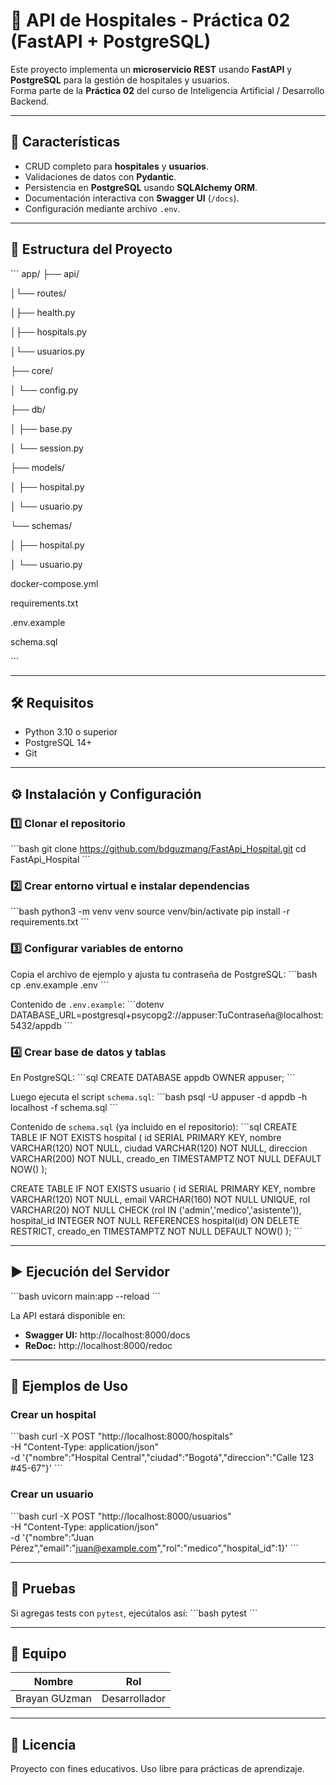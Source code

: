 # 🏥 API de Hospitales - Práctica 02 (FastAPI + PostgreSQL)

Este proyecto implementa un **microservicio REST** usando **FastAPI** y **PostgreSQL** para la gestión de hospitales y usuarios.  
Forma parte de la **Práctica 02** del curso de Inteligencia Artificial / Desarrollo Backend.

---

## 🚀 Características

- CRUD completo para **hospitales** y **usuarios**.
- Validaciones de datos con **Pydantic**.
- Persistencia en **PostgreSQL** usando **SQLAlchemy ORM**.
- Documentación interactiva con **Swagger UI** (`/docs`).
- Configuración mediante archivo `.env`.

---

## 📂 Estructura del Proyecto

\`\`\`
app/
 ├── api/
 
 │└── routes/
 
 │├── health.py
 
 │├── hospitals.py
 
 │└── usuarios.py
 
 ├── core/
 
 │     └── config.py
 
 ├── db/
 
 │     ├── base.py
 
 │     └── session.py
 
 ├── models/
 
 │     ├── hospital.py
 
 │     └── usuario.py
 
 └── schemas/
 
 │     ├── hospital.py
 
 │     └── usuario.py
      
docker-compose.yml

requirements.txt

.env.example

schema.sql

\`\`\`

---

## 🛠️ Requisitos

- Python 3.10 o superior  
- PostgreSQL 14+  
- Git  

---

## ⚙️ Instalación y Configuración

### 1️⃣ Clonar el repositorio
\`\`\`bash
git clone https://github.com/bdguzmang/FastApi_Hospital.git
cd FastApi_Hospital
\`\`\`

### 2️⃣ Crear entorno virtual e instalar dependencias
\`\`\`bash
python3 -m venv venv
source venv/bin/activate
pip install -r requirements.txt
\`\`\`

### 3️⃣ Configurar variables de entorno
Copia el archivo de ejemplo y ajusta tu contraseña de PostgreSQL:
\`\`\`bash
cp .env.example .env
\`\`\`

Contenido de `.env.example`:
\`\`\`dotenv
DATABASE_URL=postgresql+psycopg2://appuser:TuContraseña@localhost:5432/appdb
\`\`\`

### 4️⃣ Crear base de datos y tablas
En PostgreSQL:
\`\`\`sql
CREATE DATABASE appdb OWNER appuser;
\`\`\`

Luego ejecuta el script `schema.sql`:
\`\`\`bash
psql -U appuser -d appdb -h localhost -f schema.sql
\`\`\`

Contenido de `schema.sql` (ya incluido en el repositorio):
\`\`\`sql
CREATE TABLE IF NOT EXISTS hospital (
    id SERIAL PRIMARY KEY,
    nombre VARCHAR(120) NOT NULL,
    ciudad VARCHAR(120) NOT NULL,
    direccion VARCHAR(200) NOT NULL,
    creado_en TIMESTAMPTZ NOT NULL DEFAULT NOW()
);

CREATE TABLE IF NOT EXISTS usuario (
    id SERIAL PRIMARY KEY,
    nombre VARCHAR(120) NOT NULL,
    email VARCHAR(160) NOT NULL UNIQUE,
    rol VARCHAR(20) NOT NULL CHECK (rol IN ('admin','medico','asistente')),
    hospital_id INTEGER NOT NULL REFERENCES hospital(id) ON DELETE RESTRICT,
    creado_en TIMESTAMPTZ NOT NULL DEFAULT NOW()
);
\`\`\`

---

## ▶️ Ejecución del Servidor

\`\`\`bash
uvicorn main:app --reload
\`\`\`

La API estará disponible en:
- **Swagger UI:** http://localhost:8000/docs  
- **ReDoc:** http://localhost:8000/redoc  

---

## 📌 Ejemplos de Uso

### Crear un hospital
\`\`\`bash
curl -X POST "http://localhost:8000/hospitals" \
-H "Content-Type: application/json" \
-d '{"nombre":"Hospital Central","ciudad":"Bogotá","direccion":"Calle 123 #45-67"}'
\`\`\`

### Crear un usuario
\`\`\`bash
curl -X POST "http://localhost:8000/usuarios" \
-H "Content-Type: application/json" \
-d '{"nombre":"Juan Pérez","email":"juan@example.com","rol":"medico","hospital_id":1}'
\`\`\`

---

## 🧪 Pruebas

Si agregas tests con `pytest`, ejecútalos así:
\`\`\`bash
pytest
\`\`\`

---

## 👥 Equipo

|     Nombre    |      Rol      |
|---------------|---------------|
| Brayan GUzman | Desarrollador |


---

## 📄 Licencia

Proyecto con fines educativos. Uso libre para prácticas de aprendizaje.
